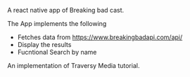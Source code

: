 A react native app of Breaking bad cast.

The App implements the following
  - Fetches data from https://www.breakingbadapi.com/api/
  - Display the results 
  - Fucntional Search by name 

An implementation of Traversy Media tutorial. 
